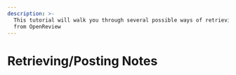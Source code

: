 ```yaml
---
description: >-
  This tutorial will walk you through several possible ways of retrieving notes
  from OpenReview
---
```


# Retrieving/Posting Notes



